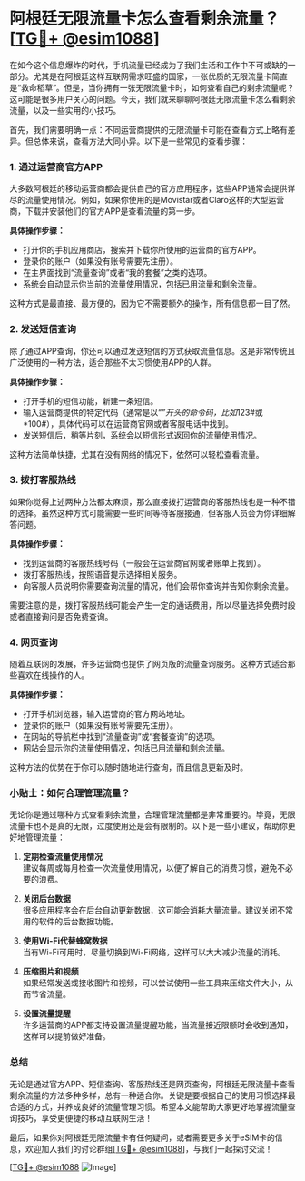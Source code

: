 # 阿根廷无限流量卡怎么查看剩余流量？[[TG💪+ @esim1088](https://t.me/s/esim1088)]

在如今这个信息爆炸的时代，手机流量已经成为了我们生活和工作中不可或缺的一部分。尤其是在阿根廷这样互联网需求旺盛的国家，一张优质的无限流量卡简直是“救命稻草”。但是，当你拥有一张无限流量卡时，如何查看自己的剩余流量呢？这可能是很多用户关心的问题。今天，我们就来聊聊阿根廷无限流量卡怎么看剩余流量，以及一些实用的小技巧。

首先，我们需要明确一点：不同运营商提供的无限流量卡可能在查看方式上略有差异。但总体来说，查看方法大同小异。以下是一些常见的查看步骤：

### 1. **通过运营商官方APP**
  
大多数阿根廷的移动运营商都会提供自己的官方应用程序，这些APP通常会提供详尽的流量使用情况。例如，如果你使用的是Movistar或者Claro这样的大型运营商，下载并安装他们的官方APP是查看流量的第一步。

**具体操作步骤：**
- 打开你的手机应用商店，搜索并下载你所使用的运营商的官方APP。
- 登录你的账户（如果没有账号需要先注册）。
- 在主界面找到“流量查询”或者“我的套餐”之类的选项。
- 系统会自动显示你当前的流量使用情况，包括已用流量和剩余流量。

这种方式是最直接、最方便的，因为它不需要额外的操作，所有信息都一目了然。

### 2. **发送短信查询**

除了通过APP查询，你还可以通过发送短信的方式获取流量信息。这是非常传统且广泛使用的一种方法，适合那些不太习惯使用APP的人群。

**具体操作步骤：**
- 打开手机的短信功能，新建一条短信。
- 输入运营商提供的特定代码（通常是以“*”开头的命令码，比如*123#或*100#），具体代码可以在运营商官网或者客服电话中找到。
- 发送短信后，稍等片刻，系统会以短信形式返回你的流量使用情况。

这种方法简单快捷，尤其在没有网络的情况下，依然可以轻松查看流量。

### 3. **拨打客服热线**

如果你觉得上述两种方法都太麻烦，那么直接拨打运营商的客服热线也是一种不错的选择。虽然这种方式可能需要一些时间等待客服接通，但客服人员会为你详细解答问题。

**具体操作步骤：**
- 找到运营商的客服热线号码（一般会在运营商官网或者账单上找到）。
- 拨打客服热线，按照语音提示选择相关服务。
- 向客服人员说明你需要查询流量的情况，他们会帮你查询并告知你剩余流量。

需要注意的是，拨打客服热线可能会产生一定的通话费用，所以尽量选择免费时段或者直接询问是否免费查询。

### 4. **网页查询**

随着互联网的发展，许多运营商也提供了网页版的流量查询服务。这种方式适合那些喜欢在线操作的人。

**具体操作步骤：**
- 打开手机浏览器，输入运营商的官方网站地址。
- 登录你的账户（如果没有账号需要先注册）。
- 在网站的导航栏中找到“流量查询”或“套餐查询”的选项。
- 网站会显示你的流量使用情况，包括已用流量和剩余流量。

这种方法的优势在于你可以随时随地进行查询，而且信息更新及时。

### 小贴士：如何合理管理流量？

无论你是通过哪种方式查看剩余流量，合理管理流量都是非常重要的。毕竟，无限流量卡也不是真的无限，过度使用还是会有限制的。以下是一些小建议，帮助你更好地管理流量：

1. **定期检查流量使用情况**  
   建议每周或每月检查一次流量使用情况，以便了解自己的消费习惯，避免不必要的浪费。

2. **关闭后台数据**  
   很多应用程序会在后台自动更新数据，这可能会消耗大量流量。建议关闭不常用的软件的后台数据功能。

3. **使用Wi-Fi代替蜂窝数据**  
   当有Wi-Fi可用时，尽量切换到Wi-Fi网络，这样可以大大减少流量的消耗。

4. **压缩图片和视频**  
   如果经常发送或接收图片和视频，可以尝试使用一些工具来压缩文件大小，从而节省流量。

5. **设置流量提醒**  
   许多运营商的APP都支持设置流量提醒功能，当流量接近限额时会收到通知，这样可以提前做好准备。

### 总结

无论是通过官方APP、短信查询、客服热线还是网页查询，阿根廷无限流量卡查看剩余流量的方法多种多样，总有一种适合你。关键是要根据自己的使用习惯选择最合适的方式，并养成良好的流量管理习惯。希望本文能帮助大家更好地掌握流量查询技巧，享受更便捷的移动互联网生活！

最后，如果你对阿根廷无限流量卡有任何疑问，或者需要更多关于eSIM卡的信息，欢迎加入我们的讨论群组[[TG💪+ @esim1088](https://t.me/s/esim1088)]，与我们一起探讨交流！

[[TG💪+ @esim1088](https://t.me/s/esim1088) ![Image](https://i.postimg.cc/4NQfJmqS/Snipaste-2025-05-13-00-14-12.png)]
